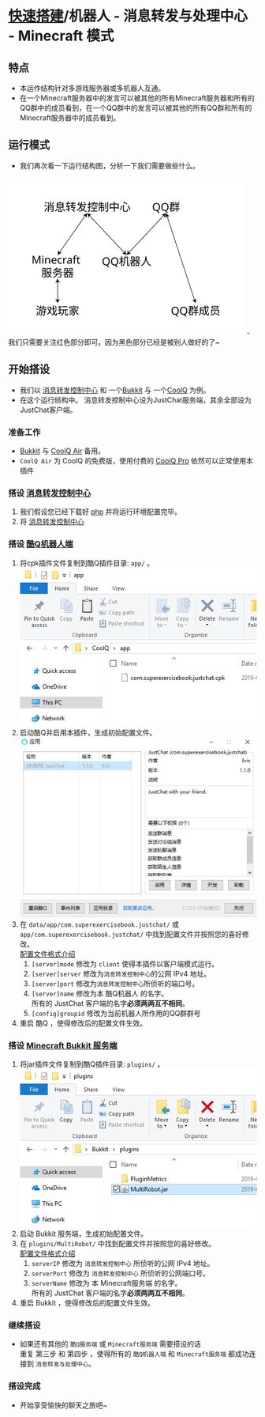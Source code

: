 # [快速搭建](../)/机器人 - 消息转发与处理中心 - Minecraft 模式

## 特点
- 本运作结构针对多游戏服务器或多机器人互通。
- 在一个Minecraft服务器中的发言可以被其他的所有Minecraft服务器和所有的QQ群中的成员看到，在一个QQ群中的发言可以被其他的所有QQ群和所有的Minecraft服务器中的成员看到。

## 运行模式
- 我们再次看一下运行结构图，分析一下我们需要做些什么。  
<img src="image/structure2.svg" width="480"/>
- 我们只需要关注红色部分即可。因为黑色部分已经是被别人做好的了~

## 开始搭设
- 我们以 [消息转发控制中心](../../install/php/) 和 一个[Bukkit](../../install/bukkit/) 与 一个[CoolQ](../../install/coolq/) 为例。
- 在这个运行结构中。 消息转发控制中心设为JustChat服务端，其余全部设为JustChat客户端。
### 准备工作
- [Bukkit](https://bukkit.org) 与 [CoolQ Air](https://cq.im/air) 备用。   
- `CoolQ Air` 为 CoolQ 的免费版，使用付费的 [CoolQ Pro](https://cq.im/pro) 依然可以正常使用本插件

### 搭设 [消息转发控制中心](../../install/php)
1. 我们假设您已经下载好 [php](http://www.php.net/) 并将运行环境配置完毕。
1. 将 [消息转发控制中心](../../install/php/#配置)

### 搭设 [酷Q机器人端](../../install/coolq)
1. 将cpk插件文件复制到酷Q插件目录: `app/` 。  
![](../image/cq_0.jpg)
1. 启动酷Q并启用本插件，生成初始配置文件。  
![](../image/cq_1.jpg)
1. 在 `data/app/com.superexercisebook.justchat/` 或 `app/com.superexercisebook.justchat/` 中找到配置文件并按照您的喜好修改。  
[配置文件格式介绍](../../install/coolq/#配置文件)  
	1. `[server]mode` 修改为 `client` 使得本插件以客户端模式运行。
	1. `[server]server` 修改为`消息转发控制中心`的公网 IPv4 地址。
	1. `[server]port` 修改为`消息转发控制中心`所侦听的端口号。
	1. `[server]name` 修改为本 酷Q机器人 的名字。  
	所有的 JustChat 客户端的名字**必须两两互不相同**。
	1. `[config]groupid` 修改为当前机器人所作用的QQ群群号
1. 重启 酷Q ，使得修改后的配置文件生效。

### 搭设 [Minecraft Bukkit 服务端](../../install/bukkit/)
1. 将jar插件文件复制到酷Q插件目录: `plugins/` 。  
![](../image/bukkit_0.jpg)
1. 启动 Bukkit 服务端，生成初始配置文件。
1. 在 `plugins/MultiRobot/`  中找到配置文件并按照您的喜好修改。  
[配置文件格式介绍](../../install/bukkit/#配置文件)  
	1. `serverIP` 修改为 `消息转发控制中心` 所侦听的公网 IPv4 地址。
	1. `serverPort` 修改为 `消息转发控制中心` 所侦听的公网端口号。
	1. `serverName` 修改为 本 Minecraft服务端 的名字。   
	所有的 JustChat 客户端的名字**必须两两互不相同**。
1. 重启 Bukkit ，使得修改后的配置文件生效。

### 继续搭设
- 如果还有其他的 `酷Q服务端` 或 `Minecraft服务端` 需要搭设的话  
重复 第三步 和 第四步 ，使得所有的 `酷Q机器人端` 和 `Minecraft服务端` 都成功连接到 `消息转发与处理中心`。

### 搭设完成
- 开始享受愉快的聊天之旅吧~